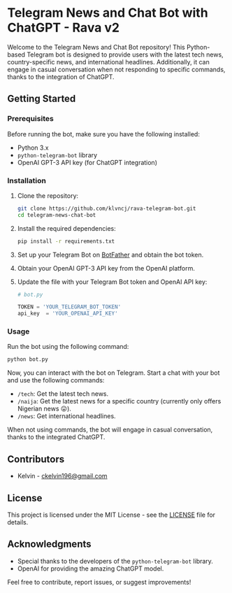 # Telegram News and Chat Bot with ChatGPT - Rava v2

Welcome to the Telegram News and Chat Bot repository! This Python-based Telegram bot is designed to provide users with the latest tech news, country-specific news, and international headlines. Additionally, it can engage in casual conversation when not responding to specific commands, thanks to the integration of ChatGPT.

## Getting Started

### Prerequisites

Before running the bot, make sure you have the following installed:

- Python 3.x
- `python-telegram-bot` library
- OpenAI GPT-3 API key (for ChatGPT integration)

### Installation

1. Clone the repository:

    ```bash
    git clone https://github.com/klvncj/rava-telegram-bot.git
    cd telegram-news-chat-bot
    ```

2. Install the required dependencies:

    ```bash
    pip install -r requirements.txt
    ```

3. Set up your Telegram Bot on [BotFather](https://core.telegram.org/bots#botfather) and obtain the bot token.

4. Obtain your OpenAI GPT-3 API key from the OpenAI platform.

5. Update the  file with your Telegram Bot token and OpenAI API key:

    ```python
    # bot.py

    TOKEN = 'YOUR_TELEGRAM_BOT_TOKEN'
    api_key  = 'YOUR_OPENAI_API_KEY'
    ```

### Usage

Run the bot using the following command:

```bash
python bot.py
```

Now, you can interact with the bot on Telegram. Start a chat with your bot and use the following commands:

- `/tech`: Get the latest tech news.
- `/naija`: Get the latest news for a specific country (currently only offers Nigerian news 😛).
- `/news`: Get international headlines.

When not using commands, the bot will engage in casual conversation, thanks to the integrated ChatGPT.

## Contributors

- Kelvin - ckelvin196@gmail.com

## License

This project is licensed under the MIT License - see the [LICENSE](LICENSE) file for details.

## Acknowledgments

- Special thanks to the developers of the `python-telegram-bot` library.
- OpenAI for providing the amazing ChatGPT model.

Feel free to contribute, report issues, or suggest improvements!

